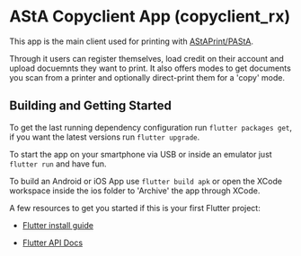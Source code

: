 # AStA Copyclient App (copyclient_rx)

This app is the main client used for printing with [AStAPrint/PAStA](https://git.uni-paderborn.de/asta/astaprint).

Through it users can register themselves, load credit on their account and upload docuemnts they want to print.
It also offers modes to get documents you scan from a printer and optionally direct-print them for a 'copy' mode.

## Building and Getting Started

To get the last running dependency configuration run `flutter packages get`, if you want the latest versions run `flutter upgrade`.

To start the app on your smartphone via USB or inside an emulator just `flutter run` and have fun.

To build an Android or iOS App use `flutter build apk` or open the XCode workspace inside the ios folder to 'Archive' the app through XCode.

A few resources to get you started if this is your first Flutter project:

- [Flutter install guide](https://flutter.dev/docs/get-started/–install)

- [Flutter API Docs](https://api.flutter.dev/)
